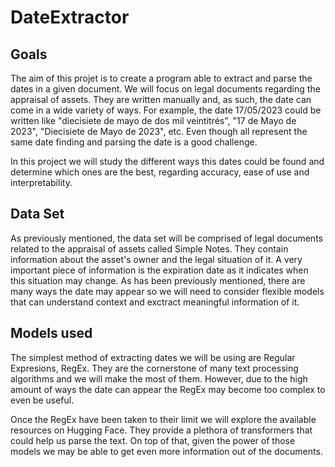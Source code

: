 # DateExtractor

## Goals

The aim of this projet is to create a program able to extract and parse the dates in a given document. We will focus on legal documents regarding the appraisal of assets. They are written manually and, as such, the date can come in a wide variety of ways. For example, the date 17/05/2023 could be written like "diecisiete de mayo de dos mil veintitrés", "17 de Mayo de 2023", "Diecisiete de Mayo de 2023", etc. Even though all represent the same date finding and parsing the date is a good challenge. 

In this project we will study the different ways this dates could be found and determine which ones are the best, regarding accuracy, ease of use and interpretability.

## Data Set

As previously mentioned, the data set will be comprised of legal documents related to the appraisal of assets called Simple Notes. They contain information about the asset's owner and the legal situation of it. A very important piece of information is the expiration date as it indicates when this situation may change. As has been previously mentioned, there are many ways the date may appear so we will need to consider flexible models that can understand context and exctract meaningful information of it. 

## Models used

The simplest method of extracting dates we will be using are Regular Expresions, RegEx. They are the cornerstone of many text processing algorithms and we will make the most of them. However, due to the high amount of ways the date can appear the RegEx may become too complex to even be useful. 

Once the RegEx have been taken to their limit we will explore the available resources on Hugging Face. They provide a plethora of transformers that could help us parse the text. On top of that, given the power of those models we may be able to get even more information out of the documents.


